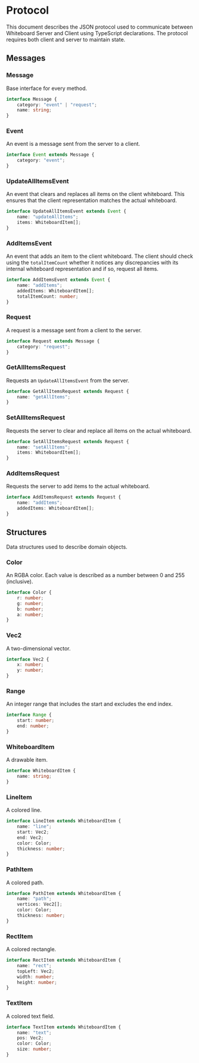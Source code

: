 # Protocol
This document describes the JSON protocol used to communicate between Whiteboard Server and Client using TypeScript declarations. The protocol requires both client and server to maintain state.

## Messages

### Message
Base interface for every method.

```typescript
interface Message {
	category: "event" | "request";
	name: string;
}
```

### Event
An event is a message sent from the server to a client.

```typescript
interface Event extends Message {
	category: "event";
}
```

### UpdateAllItemsEvent
An event that clears and replaces all items on the client whiteboard. This ensures that the client representation matches the actual whiteboard.

```typescript
interface UpdateAllItemsEvent extends Event {
	name: "updateAllItems";
	items: WhiteboardItem[];
}
```

### AddItemsEvent
An event that adds an item to the client whiteboard. The client should check using the `totalItemCount` whether it notices any discrepancies with its internal whiteboard representation and if so, request all items.

```typescript
interface AddItemsEvent extends Event {
	name: "addItems";
	addedItems: WhiteboardItem[];
	totalItemCount: number;
}
```

### Request
A request is a message sent from a client to the server.

```typescript
interface Request extends Message {
	category: "request";
}
```

### GetAllItemsRequest
Requests an `UpdateAllItemsEvent` from the server.

```typescript
interface GetAllItemsRequest extends Request {
	name: "getAllItems";
}
```

### SetAllItemsRequest
Requests the server to clear and replace all items on the actual whiteboard.

```typescript
interface SetAllItemsRequest extends Request {
	name: "setAllItems";
	items: WhiteboardItem[];
}
```

### AddItemsRequest
Requests the server to add items to the actual whiteboard.

```typescript
interface AddItemsRequest extends Request {
	name: "addItems";
	addedItems: WhiteboardItem[];
}
```

## Structures
Data structures used to describe domain objects.

### Color
An RGBA color. Each value is described as a number between 0 and 255 (inclusive).

```typescript
interface Color {
	r: number;
	g: number;
	b: number;
	a: number;
}
```

### Vec2
A two-dimensional vector.

```typescript
interface Vec2 {
	x: number;
	y: number;
}
```

### Range
An integer range that includes the start and excludes the end index.

```typescript
interface Range {
	start: number;
	end: number;
}
```

### WhiteboardItem
A drawable item.

```typescript
interface WhiteboardItem {
	name: string;
}
```

### LineItem
A colored line.

```typescript
interface LineItem extends WhiteboardItem {
	name: "line";
	start: Vec2;
	end: Vec2;
	color: Color;
	thickness: number;
}
```

### PathItem
A colored path.

```typescript
interface PathItem extends WhiteboardItem {
	name: "path";
	vertices: Vec2[];
	color: Color;
	thickness: number;
}
```

### RectItem
A colored rectangle.

```typescript
interface RectItem extends WhiteboardItem {
	name: "rect";
	topLeft: Vec2;
	width: number;
	height: number;
}
```

### TextItem
A colored text field.

```typescript
interface TextItem extends WhiteboardItem {
	name: "text";
	pos: Vec2;
	color: Color;
	size: number;
}
```
